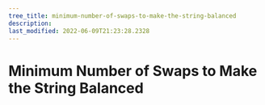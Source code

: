 ```yaml
---
tree_title: minimum-number-of-swaps-to-make-the-string-balanced
description: 
last_modified: 2022-06-09T21:23:28.2328
---
```


# Minimum Number of Swaps to Make the String Balanced
